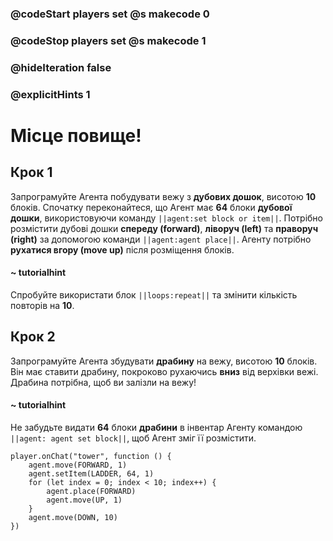 ### @codeStart players set @s makecode 0
### @codeStop players set @s makecode 1

### @hideIteration false 
### @explicitHints 1


# Місце повище!

## Крок 1
Запрограмуйте Агента побудувати вежу з **дубових дошок**, висотою **10** блоків. Спочатку переконайтеся, що Агент має **64** блоки **дубової дошки**, використовуючи команду ``||agent:set block or item||``. Потрібно розмістити дубові дошки **спереду (forward)**, **ліворуч (left)** та **праворуч (right)** за допомогою команди ``||agent:agent place||``. Агенту потрібно **рухатися вгору (move up)** після розміщення блоків. 

#### ~ tutorialhint 
Спробуйте використати блок ``||loops:repeat||`` та змінити кількість повторів на **10**. 

## Крок 2
Запрограмуйте Агента збудувати **драбину** на вежу, висотою **10** блоків. Він має ставити драбину, покроково рухаючись **вниз** від верхівки вежі. Драбина потрібна, щоб ви залізли на вежу!

#### ~ tutorialhint 
Не забудьте видати **64** блоки **драбини** в інвентар Агенту командою ``||agent: agent set block||``, щоб Агент зміг її розмістити. 


```ghost
player.onChat("tower", function () {
    agent.move(FORWARD, 1)
    agent.setItem(LADDER, 64, 1)
    for (let index = 0; index < 10; index++) {
        agent.place(FORWARD)
        agent.move(UP, 1)
    }
    agent.move(DOWN, 10)
})

``` 


